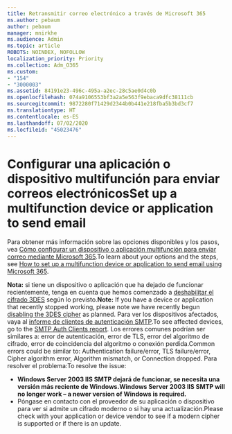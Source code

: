 ```yaml
---
title: Retransmitir correo electrónico a través de Microsoft 365
ms.author: pebaum
author: pebaum
manager: mnirkhe
ms.audience: Admin
ms.topic: article
ROBOTS: NOINDEX, NOFOLLOW
localization_priority: Priority
ms.collection: Adm_O365
ms.custom:
- "154"
- "3000003"
ms.assetid: 84191e23-496c-495a-a2ec-28c5ae0d4c0b
ms.openlocfilehash: 074a9106553bf3a2a5e563f9ebaca9dfc38111cb
ms.sourcegitcommit: 9872280f71429d2344b0b441e218fba5b3bd3cf7
ms.translationtype: HT
ms.contentlocale: es-ES
ms.lasthandoff: 07/02/2020
ms.locfileid: "45023476"
---
```

# <a name="set-up-a-multifunction-device-or-application-to-send-email"></a><span data-ttu-id="b4ef6-102">Configurar una aplicación o dispositivo multifunción para enviar correos electrónicos</span><span class="sxs-lookup"><span data-stu-id="b4ef6-102">Set up a multifunction device or application to send email</span></span>

<span data-ttu-id="b4ef6-103">Para obtener más información sobre las opciones disponibles y los pasos, vea [Cómo configurar un dispositivo o aplicación multifunción para enviar correo mediante Microsoft 365](https://docs.microsoft.com/Exchange/mail-flow-best-practices/how-to-set-up-a-multifunction-device-or-application-to-send-email-using-microsoft-365-or-office-365).</span><span class="sxs-lookup"><span data-stu-id="b4ef6-103">To learn about your options and the steps, see [How to set up a multifunction device or application to send email using Microsoft 365](https://docs.microsoft.com/Exchange/mail-flow-best-practices/how-to-set-up-a-multifunction-device-or-application-to-send-email-using-microsoft-365-or-office-365).</span></span>
  
<span data-ttu-id="b4ef6-104">**Nota:** si tiene un dispositivo o aplicación que ha dejado de funcionar recientemente, tenga en cuenta que hemos comenzado a [deshabilitar el cifrado 3DES](https://docs.microsoft.com/microsoft-365/compliance/technical-reference-details-about-encryption) según lo previsto.</span><span class="sxs-lookup"><span data-stu-id="b4ef6-104">**Note:** If you have a device or application that recently stopped working, please note we have recently begun [disabling the 3DES cipher](https://docs.microsoft.com/microsoft-365/compliance/technical-reference-details-about-encryption) as planned.</span></span> <span data-ttu-id="b4ef6-105">Para ver los dispositivos afectados, vaya al [informe de clientes de autenticación SMTP](https://protection.office.com/mailflow/dashboard).</span><span class="sxs-lookup"><span data-stu-id="b4ef6-105">To see affected devices, go to the [SMTP Auth Clients report](https://protection.office.com/mailflow/dashboard).</span></span> <span data-ttu-id="b4ef6-106">Los errores comunes podrían ser similares a: error de autenticación, error de TLS, error del algoritmo de cifrado, error de coincidencia del algoritmo o conexión perdida.</span><span class="sxs-lookup"><span data-stu-id="b4ef6-106">Common errors could be similar to: Authentication failure/error, TLS failure/error, Cipher algorithm error, Algorithm mismatch, or Connection dropped.</span></span> <span data-ttu-id="b4ef6-107">Para resolver el problema:</span><span class="sxs-lookup"><span data-stu-id="b4ef6-107">To resolve the issue:</span></span>

 - <span data-ttu-id="b4ef6-108">**Windows Server 2003 IIS SMTP dejará de funcionar, se necesita una versión más reciente de Windows.**</span><span class="sxs-lookup"><span data-stu-id="b4ef6-108">**Windows Server 2003 IIS SMTP will no longer work – a newer version of Windows is required.**</span></span>  
 - <span data-ttu-id="b4ef6-109">Póngase en contacto con el proveedor de su aplicación o dispositivo para ver si admite un cifrado moderno o si hay una actualización.</span><span class="sxs-lookup"><span data-stu-id="b4ef6-109">Please check with your application or device vendor to see if a modern cipher is supported or if there is an update.</span></span>
